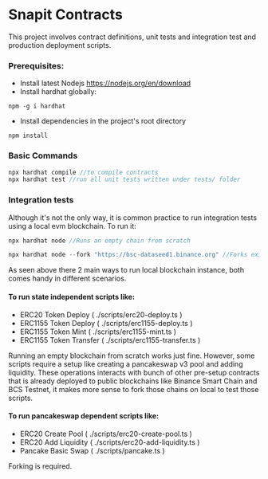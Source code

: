 # Snapit Contracts

This project involves contract definitions, unit tests and integration test and production deployment scripts.

### Prerequisites:

- Install latest Nodejs https://nodejs.org/en/download
- Install hardhat globally:

```
npm -g i hardhat
```

- Install dependencies in the project's root directory

```
npm install
```

### Basic Commands

```javascript
npx hardhat compile //to compile contracts
npx hardhat test //run all unit tests written under tests/ folder
```

### Integration tests

Although it's not the only way, it is common practice to run integration tests using a local evm blockchain. To run it:

```javascript
npx hardhat node //Runs an empty chain from scratch

npx hardhat node --fork "https://bsc-dataseed1.binance.org" //Forks existing blockchain (Binance Testnet) from latest block and runs on local
```

As seen above there 2 main ways to run local blockchain instance, both comes handy in different scenarios.

#### To run state independent scripts like:

- ERC20 Token Deploy ( ./scripts/erc20-deploy.ts )
- ERC1155 Token Deploy ( ./scripts/erc1155-deploy.ts )
- ERC1155 Token Mint ( ./scripts/erc1155-mint.ts )
- ERC1155 Token Transfer ( ./scripts/erc1155-transfer.ts )

Running an empty blockchain from scratch works just fine. However, some scripts require a setup like creating a pancakeswap v3 pool and adding liquidity. These operations interacts with bunch of other pre-setup contracts that is already deployed to public blockchains like Binance Smart Chain and BCS Testnet, it makes more sense to fork those chains on local to test those scripts.

#### To run pancakeswap dependent scripts like:

- ERC20 Create Pool ( ./scripts/erc20-create-pool.ts )
- ERC20 Add Liquidity ( ./scripts/erc20-add-liquidity.ts )
- Pancake Basic Swap ( ./scripts/pancake.ts )

Forking is required.
